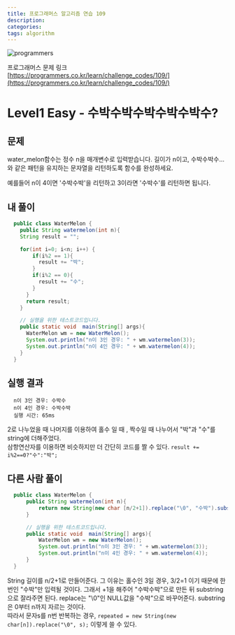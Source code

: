 ```yaml
---
title: 프로그래머스 알고리즘 연습 109
description: 
categories: 
tags: algorithm
---
```


![programmers](https://cdn-images-1.medium.com/max/1600/0*eSOR5yBEIfPZF6Xq.)

프로그래머스 문제 링크 [https://programmers.co.kr/learn/challenge_codes/109/](https://programmers.co.kr/learn/challenge_codes/109/)

# Level1 Easy - 수박수박수박수박수박수?

## 문제

water_melon함수는 정수 n을 매개변수로 입력받습니다.
길이가 n이고, 수박수박수...와 같은 패턴을 유지하는 문자열을 리턴하도록 함수를 완성하세요.

예를들어 n이 4이면 '수박수박'을 리턴하고 3이라면 '수박수'를 리턴하면 됩니다.

## 내 풀이

```java
  public class WaterMelon {
    public String watermelon(int n){
    String result = "";

    for(int i=0; i<n; i++) {
        if(i%2 == 1){
          result += "박";
        }
        if(i%2 == 0){
          result += "수";
        }
      }
      return result;
    }

    // 실행을 위한 테스트코드입니다.
    public static void  main(String[] args){
      WaterMelon wm = new WaterMelon();
      System.out.println("n이 3인 경우: " + wm.watermelon(3));
      System.out.println("n이 4인 경우: " + wm.watermelon(4));
    }
  }
```

## 실행 결과

```text
  n이 3인 경우: 수박수
  n이 4인 경우: 수박수박
  실행 시간: 65ms
```

2로 나누었을 때 나머지를 이용하여 홀수 일 때 , 짝수일 때 나누어서 "박"과 "수"를 string에 더해주었다.  
삼항연산자를 이용하면 비슷하지만 더 간단히 코드를 짤 수 있다. `result += i%2==0?"수":"박";`

## 다른 사람 풀이

```java
  public class WaterMelon {
      public String watermelon(int n){
          return new String(new char [n/2+1]).replace("\0", "수박").substring(0,n);
      }

      // 실행을 위한 테스트코드입니다.
      public static void  main(String[] args){
          WaterMelon wm = new WaterMelon();
          System.out.println("n이 3인 경우: " + wm.watermelon(3));
          System.out.println("n이 4인 경우: " + wm.watermelon(4));
      }
  }
```

String 길이를 n/2+1로 만들어준다. 그 이유는 홀수인 3일 경우, 3/2=1 이기 때문에 한번인 "수박"만 입력될 것이다. 그래서 +1을 해주어 "수박수박"으로 만든 뒤 substring으로 잘라주면 된다. replace는 "\0"인 NULL값을 "수박"으로 바꾸어준다. substring은 0부터 n까지 자르는 것이다.  
따라서 문자s를 n번 반복하는 경우, `repeated = new String(new char[n]).replace("\0", s);` 이렇게 쓸 수 있다.